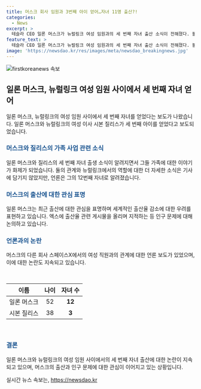 ```yaml
---
title: 머스크 회사 임원과 3번째 아이 얻어…자녀 11명 출산?!
categories:
  - News
excerpt: >
  테슬라 CEO 일론 머스크가 뉴럴링크 여성 임원과의 세 번째 자녀 출산 소식이 전해졌다. 블룸버그 비즈니스위크는 머스크가 올해 자녀 한 명을 더 얻었다고 보도했으며, 이는 두 사람이 2021년 쌍둥이를 낳은 이후 처음으로 알려진 소식이다. 머스크는 질리스에게 자신의 정자를 기증하여 쌍둥이를 둔 바 있으며, 이번에는 머스크의 12번째 자녀가 태어났다고 전해졌다. 머스크는 출산에 대한 확인을 거부했고, 지난 월스트리트저널 보도에서는 다른 회사에서의 부적절한 관계가 언급되었다. 이에 머스크는 최근 출산율 감소에 대한 우려를 표명하며 사회적 반응을 얻고 있다.
feature_text: >
  테슬라 CEO 일론 머스크가 뉴럴링크 여성 임원과의 세 번째 자녀 출산 소식이 전해졌다. 블룸버그 비즈니스위크는 머스크가 올해 자녀 한 명을 더 얻었다고 보도했으며, 이는 두 사람이 2021년 쌍둥이를 낳은 이후 처음으로 알려진 소식이다. 머스크는 질리스에게 자신의 정자를 기증하여 쌍둥이를 둔 바 있으며, 이번에는 머스크의 12번째 자녀가 태어났다고 전해졌다. 머스크는 출산에 대한 확인을 거부했고, 지난 월스트리트저널 보도에서는 다른 회사에서의 부적절한 관계가 언급되었다. 이에 머스크는 최근 출산율 감소에 대한 우려를 표명하며 사회적 반응을 얻고 있다.
image: 'https://newsdao.kr/res/images/meta/newsdao_breakingnews.jpg'
---
```


<p><img src="https://newsdao.kr/res/images/meta/newsdao_breakingnews.jpg" alt="firstkoreanews 속보" /></p>

<h2 data-ke-size="size26">일론 머스크, 뉴럴링크 여성 임원 사이에서 세 번째 자녀 얻어</h2>

<p data-ke-size="size16">일론 머스크, 뉴럴링크의 여성 임원 사이에서 세 번째 자녀를 얻었다는 보도가 나왔습니다. 일론 머스크와 뉴럴링크의 여성 이사 시본 질리스가 세 번째 아이를 얻었다고 보도되었습니다.</p>

<h3><b><span style="color: #1a5490;">머스크와 질리스의 가족 사업 관련 소식</span></b></h3>

<p data-ke-size="size16">일론 머스크와 질리스의 세 번째 자녀 출생 소식이 알려지면서 그들 가족에 대한 이야기가 화제가 되었습니다. 둘의 관계와 뉴럴링크에서의 역할에 대한 더 자세한 소식은 기사에 담기지 않았지만, 언론은 그의 12번째 자녀로 알려졌습니다.</p>

<h3><b><span style="color: #1a5490;">머스크의 출산에 대한 관심 표명</span></b></h3>

<p data-ke-size="size16">일론 머스크는 최근 출산에 대한 관심을 표명하며 세계적인 출산율 감소에 대한 우려를 표현하고 있습니다. 엑스에 출산율 관련 게시물을 올리며 지적하는 등 인구 문제에 대해 논의하고 있습니다.</p>

<h3><b><span style="color: #1a5490;">언론과의 논란</span></b></h3>

<p data-ke-size="size16">머스크의 다른 회사 스페이스X에서의 여성 직원과의 관계에 대한 언론 보도가 있었으며, 이에 대한 논란도 지속되고 있습니다.</p>

<p data-ke-size="size16">&nbsp;</p>

<table>
  <thead>
    <tr>
      <th style="text-align: center;">이름</th>
      <th style="text-align: center;">나이</th>
      <th style="text-align: center;">자녀 수</th>
    </tr>
  </thead>
  <tbody>
    <tr>
      <td style="text-align: center;">일론 머스크</td>
      <td style="text-align: center;">52</td>
      <td style="text-align: center;"><b>12</b></td>
    </tr>
    <tr>
      <td style="text-align: center;">시본 질리스</td>
      <td style="text-align: center;">38</td>
      <td style="text-align: center;"><b>3</b></td>
    </tr>
  </tbody>
</table>

<p data-ke-size="size16">&nbsp;</p>

<h3><b><span style="color: #1a5490;">결론</span></b></h3>

<p data-ke-size="size16">일론 머스크와 뉴럴링크의 여성 임원 사이에서의 세 번째 자녀 출산에 대한 논란이 지속되고 있으며, 머스크의 출산과 인구 문제에 대한 관심이 이어지고 있는 상황입니다.</p>
실시간 뉴스 속보는, <a href="https://newsdao.kr" rel="dofollow">https://newsdao.kr</a>


